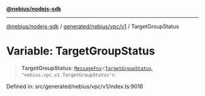 [**@nebius/nodejs-sdk**](../../../../../README.md)

***

[@nebius/nodejs-sdk](../../../../../README.md) / [generated/nebius/vpc/v1](../README.md) / TargetGroupStatus

# Variable: TargetGroupStatus

> **TargetGroupStatus**: [`MessageFns`](../../../../../runtime/protos/core/interfaces/MessageFns.md)\<[`TargetGroupStatus`](../interfaces/TargetGroupStatus.md), `"nebius.vpc.v1.TargetGroupStatus"`\>

Defined in: src/generated/nebius/vpc/v1/index.ts:9016
